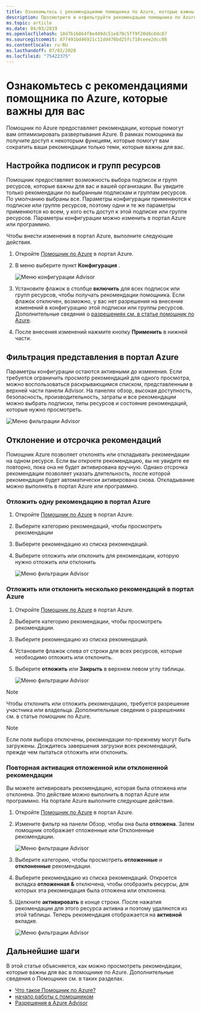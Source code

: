 ```yaml
---
title: Ознакомьтесь с рекомендациями помощника по Azure, которые важны для вас
description: Просмотрите и отфильтруйте рекомендации помощника по Azure, чтобы уменьшить шум.
ms.topic: article
ms.date: 04/03/2019
ms.openlocfilehash: 10d7b16864f8e449dc51e870c5ff9f20d8c0dc87
ms.sourcegitcommit: 877491bd46921c11dd478bd25fc718ceee2dcc08
ms.contentlocale: ru-RU
ms.lasthandoff: 07/02/2020
ms.locfileid: "75422375"
---
```

# <a name="view-azure-advisor-recommendations-that-matter-to-you"></a>Ознакомьтесь с рекомендациями помощника по Azure, которые важны для вас

Помощник по Azure предоставляет рекомендации, которые помогут вам оптимизировать развертывания Azure. В рамках помощника вы получите доступ к некоторым функциям, которые помогут вам сократить ваши рекомендации только теми, которые важны для вас.

## <a name="configure-subscriptions-and-resource-groups"></a>Настройка подписок и групп ресурсов

Помощник предоставляет возможность выбора подписок и групп ресурсов, которые важны для вас и вашей организации. Вы увидите только рекомендации по выбранным подпискам и группам ресурсов. По умолчанию выбраны все. Параметры конфигурации применяются к подписке или группе ресурсов, поэтому одни и те же параметры применяются ко всем, у кого есть доступ к этой подписке или группе ресурсов. Параметры конфигурации можно изменить в портал Azure или программно.

Чтобы внести изменения в портал Azure, выполните следующие действия.

1. Откройте [Помощник по Azure](https://aka.ms/azureadvisordashboard) в портал Azure.

1. В меню выберите пункт **Конфигурация** .

   ![Меню конфигурации Advisor](./media/view-recommendations/configuration.png)

1. Установите флажок в столбце **включить** для всех подписок или групп ресурсов, чтобы получать рекомендации помощника. Если флажок отключен, возможно, у вас нет разрешения на внесение изменений в конфигурацию этой подписки или группы ресурсов. Дополнительные сведения о [разрешениях см. в статье помощник по Azure](permissions.md).

1. После внесения изменений нажмите кнопку **Применить** в нижней части.

## <a name="filtering-your-view-in-the-azure-portal"></a>Фильтрация представления в портал Azure

Параметры конфигурации остаются активными до изменения. Если требуется ограничить просмотр рекомендаций для одного просмотра, можно воспользоваться раскрывающимся списком, представленным в верхней части панели Advisor. На панелях обзор, высокая доступность, безопасность, производительность, затраты и все рекомендации можно выбрать подписки, типы ресурсов и состояние рекомендаций, которые нужно просмотреть.

   ![Меню фильтрации Advisor](./media/view-recommendations/filtering.png)

## <a name="dismissing-and-postponing-recommendations"></a>Отклонение и отсрочка рекомендаций

Помощник Azure позволяет отклонять или откладывать рекомендации на одном ресурсе. Если вы откроете рекомендацию, вы не увидите ее повторно, пока она не будет активирована вручную. Однако отсрочка рекомендации позволяет указать длительность, после которой рекомендация будет автоматически активирована снова. Откладывание можно выполнять в портал Azure или программно.

### <a name="postpone-a-single-recommendation-in-the-azure-portal"></a>Отложить одну рекомендацию в портал Azure 

1. Откройте [Помощник по Azure](https://aka.ms/azureadvisordashboard) в портал Azure.
1. Выберите категорию рекомендаций, чтобы просмотреть рекомендации
1. Выберите рекомендацию из списка рекомендаций.
1. Выберите отложить или отклонить для рекомендации, которую нужно отложить или отклонить

     ![Меню фильтрации Advisor](./media/view-recommendations/postpone-dismiss.png)

### <a name="postpone-or-dismiss-a-multiple-recommendations-in-the-azure-portal"></a>Отложить или отклонить несколько рекомендаций в портал Azure

1. Откройте [Помощник по Azure](https://aka.ms/azureadvisordashboard) в портал Azure.
1. Выберите категорию рекомендации, чтобы просмотреть рекомендации.
1. Выберите рекомендацию из списка рекомендаций.
1. Установите флажок слева от строки для всех ресурсов, которые необходимо отложить или отклонить.
1. Выберите **отложить** или **Закрыть** в верхнем левом углу таблицы.

     ![Меню фильтрации Advisor](./media/view-recommendations/postpone-dismiss-multiple.png)

> [!NOTE]
> Чтобы отклонить или отложить рекомендацию, требуется разрешение участника или владельца. Дополнительные сведения о разрешениях см. в статье помощник по Azure.

> [!NOTE]
> Если поля выбора отключены, рекомендации по-прежнему могут быть загружены. Дождитесь завершения загрузки всех рекомендаций, прежде чем пытаться отложить или отклонить.

### <a name="reactivate-a-postponed-or-dismissed-recommendation"></a>Повторная активация отложенной или отклоненной рекомендации

Вы можете активировать рекомендацию, которая была отложена или отклонена. Это действие можно выполнить в портал Azure или программно. На портале Azure выполните следующие действия.

1. Откройте [Помощник по Azure](https://aka.ms/azureadvisordashboard) в портал Azure.

1. Измените фильтр на панели Обзор, чтобы она была **отложена**. Затем помощник отображает отложенные или Отклоненные рекомендации.

    ![Меню фильтрации Advisor](./media/view-recommendations/activate-postponed.png)

1. Выберите категорию, чтобы просмотреть **отложенные** и **отклоненные** рекомендации.

1. Выберите рекомендацию из списка рекомендаций. Откроется вкладка **отложенная &** отключена, чтобы отобразить ресурсы, для которых эта рекомендация была отложена или отклонена.

1. Щелкните **активировать** в конце строки. После нажатия рекомендации для этого ресурса активна и поэтому удаляются из этой таблицы. Теперь рекомендация отображается на **активной** вкладке.
 
     ![Меню фильтрации Advisor](./media/view-recommendations/activate-postponed-2.png)

## <a name="next-steps"></a>Дальнейшие шаги

В этой статье объясняется, как можно просмотреть рекомендации, которые важны для вас в помощнике по Azure. Дополнительные сведения о Помощнике см. в таких разделах. 

- [Что такое Помощник по Azure?](advisor-overview.md)
- [начало работы с помощником](advisor-get-started.md)
- [Разрешения в Azure Advisor](permissions.md)



